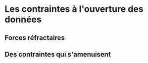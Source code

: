 # Les contraintes à l'ouverture des données

## Forces réfractaires

## Des contraintes qui s'amenuisent
